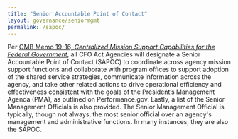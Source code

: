 ```yaml
---
title: "Senior Accountable Point of Contact"
layout: governance/seniormgmt
permalink: /sapoc/
---
```


Per <A HREF="https://trumpwhitehouse.archives.gov/wp-content/uploads/2019/04/M-19-16.pdf">OMB Memo 19-16, <I>Centralized Mission Support Capabilities for the Federal Government</I></A>, all CFO Act Agencies will designate a Senior Accountable Point of Contact (SAPOC) to coordinate across agency mission support functions and collaborate with program offices to support adoption of the shared service strategies, communicate information across the agency, and take other related actions to drive operational efficiency and effectiveness consistent with the goals of the President’s Management Agenda (PMA), as outlined on Performance.gov. Lastly, a list of the Senior Management Officials is also provided.  The Senior Management Official is typically, though not always, the most senior official over an agency's management and administrative functions.  In many instances, they are also the SAPOC. 


